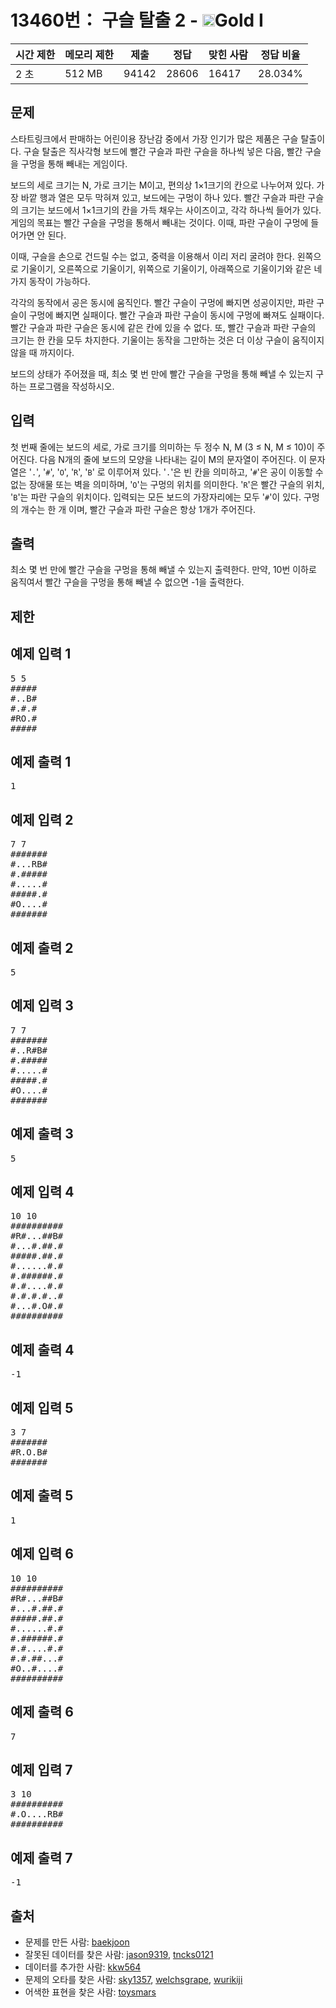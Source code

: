# 13460번： 구슬 탈출 2 - <img src="https://static.solved.ac/tier_small/15.svg" style="height:20px" />Gold I


| 시간 제한 | 메모리 제한 | 제출 | 정답 | 맞힌 사람 | 정답 비율 |
| --- | --- | --- | --- | --- | --- |
| 2 초 | 512 MB | 94142 | 28606 | 16417 | 28.034% |


## 문제


스타트링크에서 판매하는 어린이용 장난감 중에서 가장 인기가 많은 제품은 구슬 탈출이다. 구슬 탈출은 직사각형 보드에 빨간 구슬과 파란 구슬을 하나씩 넣은 다음, 빨간 구슬을 구멍을 통해 빼내는 게임이다.

보드의 세로 크기는 N, 가로 크기는 M이고, 편의상 1×1크기의 칸으로 나누어져 있다. 가장 바깥 행과 열은 모두 막혀져 있고, 보드에는 구멍이 하나 있다. 빨간 구슬과 파란 구슬의 크기는 보드에서 1×1크기의 칸을 가득 채우는 사이즈이고, 각각 하나씩 들어가 있다. 게임의 목표는 빨간 구슬을 구멍을 통해서 빼내는 것이다. 이때, 파란 구슬이 구멍에 들어가면 안 된다.

이때, 구슬을 손으로 건드릴 수는 없고, 중력을 이용해서 이리 저리 굴려야 한다. 왼쪽으로 기울이기, 오른쪽으로 기울이기, 위쪽으로 기울이기, 아래쪽으로 기울이기와 같은 네 가지 동작이 가능하다.

각각의 동작에서 공은 동시에 움직인다. 빨간 구슬이 구멍에 빠지면 성공이지만, 파란 구슬이 구멍에 빠지면 실패이다. 빨간 구슬과 파란 구슬이 동시에 구멍에 빠져도 실패이다. 빨간 구슬과 파란 구슬은 동시에 같은 칸에 있을 수 없다. 또, 빨간 구슬과 파란 구슬의 크기는 한 칸을 모두 차지한다. 기울이는 동작을 그만하는 것은 더 이상 구슬이 움직이지 않을 때 까지이다.

보드의 상태가 주어졌을 때, 최소 몇 번 만에 빨간 구슬을 구멍을 통해 빼낼 수 있는지 구하는 프로그램을 작성하시오.




## 입력


첫 번째 줄에는 보드의 세로, 가로 크기를 의미하는 두 정수 N, M (3 ≤ N, M ≤ 10)이 주어진다. 다음 N개의 줄에 보드의 모양을 나타내는 길이 M의 문자열이 주어진다. 이 문자열은 '<code>.</code>', '<code>#</code>', '<code>O</code>', '<code>R</code>', '<code>B</code>' 로 이루어져 있다. '<code>.</code>'은 빈 칸을 의미하고, '<code>#</code>'은 공이 이동할 수 없는 장애물 또는 벽을 의미하며, '<code>O</code>'는 구멍의 위치를 의미한다. '<code>R</code>'은 빨간 구슬의 위치, '<code>B</code>'는 파란 구슬의 위치이다.
입력되는 모든 보드의 가장자리에는 모두 '<code>#</code>'이 있다. 구멍의 개수는 한 개 이며, 빨간 구슬과 파란 구슬은 항상 1개가 주어진다.



## 출력


최소 몇 번 만에 빨간 구슬을 구멍을 통해 빼낼 수 있는지 출력한다. 만약, 10번 이하로 움직여서 빨간 구슬을 구멍을 통해 빼낼 수 없으면 -1을 출력한다.




## 제한




## 예제 입력 1


<pre>5 5
#####
#..B#
#.#.#
#RO.#
#####
</pre>


## 예제 출력 1


<pre>1
</pre>




## 예제 입력 2


<pre>7 7
#######
#...RB#
#.#####
#.....#
#####.#
#O....#
#######
</pre>


## 예제 출력 2


<pre>5
</pre>




## 예제 입력 3


<pre>7 7
#######
#..R#B#
#.#####
#.....#
#####.#
#O....#
#######
</pre>


## 예제 출력 3


<pre>5
</pre>




## 예제 입력 4


<pre>10 10
##########
#R#...##B#
#...#.##.#
#####.##.#
#......#.#
#.######.#
#.#....#.#
#.#.#.#..#
#...#.O#.#
##########
</pre>


## 예제 출력 4


<pre>-1
</pre>




## 예제 입력 5


<pre>3 7
#######
#R.O.B#
#######
</pre>


## 예제 출력 5


<pre>1
</pre>




## 예제 입력 6


<pre>10 10
##########
#R#...##B#
#...#.##.#
#####.##.#
#......#.#
#.######.#
#.#....#.#
#.#.##...#
#O..#....#
##########
</pre>


## 예제 출력 6


<pre>7
</pre>




## 예제 입력 7


<pre>3 10
##########
#.O....RB#
##########
</pre>


## 예제 출력 7


<pre>-1
</pre>






## 출처


- 문제를 만든 사람: [baekjoon](/user/baekjoon)
- 잘못된 데이터를 찾은 사람: [jason9319](/user/jason9319), [tncks0121](/user/tncks0121)
- 데이터를 추가한 사람: [kkw564](/user/kkw564)
- 문제의 오타를 찾은 사람: [sky1357](/user/sky1357), [welchsgrape](/user/welchsgrape), [wurikiji](/user/wurikiji)
- 어색한 표현을 찾은 사람: [toysmars](/user/toysmars)




